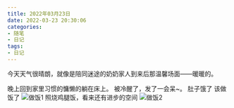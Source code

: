 ```yaml
---
title: 2022年03月23日
date: 2022-03-23 20:30:06
categories:
- 随笔
- 日记
tags:
- 日记
---
```


今天天气很晴朗，就像是陪同迷途的奶奶家人到来后那温馨场面——暖暖的。

晚上回到家里习惯的慵懒的躺在床上。
被冷醒了，发了一会呆~。 肚子饿了
该做饭了
![做饭1](http://blog.feizhufanfan.top:18088/minio/images/blog/20220324003525.png)
照烧鸡腿饭，看来还有进步的空间
![做饭2](http://blog.feizhufanfan.top:18088/minio/images/blog/20220324003559.png)
